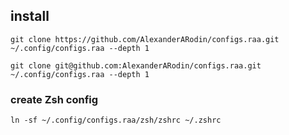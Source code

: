 ## install

```
git clone https://github.com/AlexanderARodin/configs.raa.git ~/.config/configs.raa --depth 1
```

```
git clone git@github.com:AlexanderARodin/configs.raa.git ~/.config/configs.raa --depth 1
```

### create Zsh config
```shell
ln -sf ~/.config/configs.raa/zsh/zshrc ~/.zshrc
```
